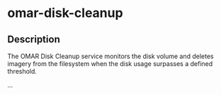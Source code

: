 # omar-disk-cleanup

## Description

The OMAR Disk Cleanup service monitors the disk volume and deletes imagery from the filesystem when the disk usage surpasses a defined threshold. 

...
